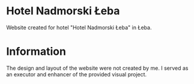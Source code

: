 # Hotel Nadmorski Łeba
Website created for hotel "Hotel Nadmorski Łeba" in Łeba. 
# Information
The design and layout of the website were not created by me. I served as an executor and enhancer of the provided visual project.

